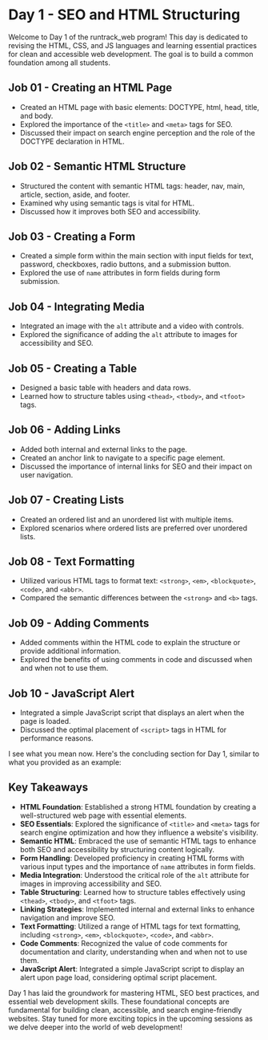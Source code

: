 # Day 1 - SEO and HTML Structuring

Welcome to Day 1 of the runtrack_web program! This day is dedicated to revising the HTML, CSS, and JS languages and learning essential practices for clean and accessible web development. The goal is to build a common foundation among all students.

## Job 01 - Creating an HTML Page

- Created an HTML page with basic elements: DOCTYPE, html, head, title, and body.
- Explored the importance of the `<title>` and `<meta>` tags for SEO.
- Discussed their impact on search engine perception and the role of the DOCTYPE declaration in HTML.

## Job 02 - Semantic HTML Structure

- Structured the content with semantic HTML tags: header, nav, main, article, section, aside, and footer.
- Examined why using semantic tags is vital for HTML.
- Discussed how it improves both SEO and accessibility.

## Job 03 - Creating a Form

- Created a simple form within the main section with input fields for text, password, checkboxes, radio buttons, and a submission button.
- Explored the use of `name` attributes in form fields during form submission.

## Job 04 - Integrating Media

- Integrated an image with the `alt` attribute and a video with controls.
- Explored the significance of adding the `alt` attribute to images for accessibility and SEO.

## Job 05 - Creating a Table

- Designed a basic table with headers and data rows.
- Learned how to structure tables using `<thead>`, `<tbody>`, and `<tfoot>` tags.

## Job 06 - Adding Links

- Added both internal and external links to the page.
- Created an anchor link to navigate to a specific page element.
- Discussed the importance of internal links for SEO and their impact on user navigation.

## Job 07 - Creating Lists

- Created an ordered list and an unordered list with multiple items.
- Explored scenarios where ordered lists are preferred over unordered lists.

## Job 08 - Text Formatting

- Utilized various HTML tags to format text: `<strong>`, `<em>`, `<blockquote>`, `<code>`, and `<abbr>`.
- Compared the semantic differences between the `<strong>` and `<b>` tags.

## Job 09 - Adding Comments

- Added comments within the HTML code to explain the structure or provide additional information.
- Explored the benefits of using comments in code and discussed when and when not to use them.

## Job 10 - JavaScript Alert

- Integrated a simple JavaScript script that displays an alert when the page is loaded.
- Discussed the optimal placement of `<script>` tags in HTML for performance reasons.

I see what you mean now. Here's the concluding section for Day 1, similar to what you provided as an example:

## Key Takeaways

- **HTML Foundation**: Established a strong HTML foundation by creating a well-structured web page with essential elements.
- **SEO Essentials**: Explored the significance of `<title>` and `<meta>` tags for search engine optimization and how they influence a website's visibility.
- **Semantic HTML**: Embraced the use of semantic HTML tags to enhance both SEO and accessibility by structuring content logically.
- **Form Handling**: Developed proficiency in creating HTML forms with various input types and the importance of `name` attributes in form fields.
- **Media Integration**: Understood the critical role of the `alt` attribute for images in improving accessibility and SEO.
- **Table Structuring**: Learned how to structure tables effectively using `<thead>`, `<tbody>`, and `<tfoot>` tags.
- **Linking Strategies**: Implemented internal and external links to enhance navigation and improve SEO.
- **Text Formatting**: Utilized a range of HTML tags for text formatting, including `<strong>`, `<em>`, `<blockquote>`, `<code>`, and `<abbr>`.
- **Code Comments**: Recognized the value of code comments for documentation and clarity, understanding when and when not to use them.
- **JavaScript Alert**: Integrated a simple JavaScript script to display an alert upon page load, considering optimal script placement.

Day 1 has laid the groundwork for mastering HTML, SEO best practices, and essential web development skills. These foundational concepts are fundamental for building clean, accessible, and search engine-friendly websites. Stay tuned for more exciting topics in the upcoming sessions as we delve deeper into the world of web development!
